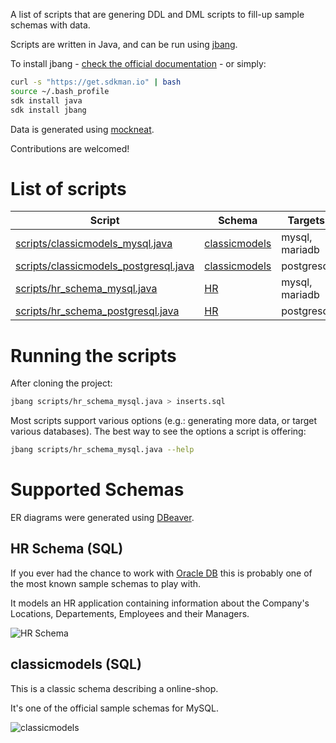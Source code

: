A list of scripts that are genering DDL and DML scripts to fill-up sample schemas with data.

Scripts are written in Java, and can be run using [jbang](https://github.com/jbangdev/jbang).

To install jbang - [check the official documentation](https://github.com/jbangdev/jbang) - or simply:

```sh
curl -s "https://get.sdkman.io" | bash 
source ~/.bash_profile
sdk install java 
sdk install jbang
```

Data is generated using [mockneat](https://www.mockneat.com).

Contributions are welcomed!

# List of scripts

| Script | Schema | Targets |
| ------ | ------ | ------- |
| [scripts/classicmodels_mysql.java](https://github.com/nomemory/neat-sample-databases-generators/blob/main/scripts/classicmodels_mysql.java) | [classicmodels](#classicmodels-sql) | mysql, mariadb |
| [scripts/classicmodels_postgresql.java](https://github.com/nomemory/neat-sample-databases-generators/blob/main/scripts/classicmodels_postgresql.java) | [classicmodels](#classicmodels-sql) | postgresql |
| [scripts/hr_schema_mysql.java](https://github.com/nomemory/neat-sample-databases-generators/blob/main/scripts/hr_schema_mysql.java) | [HR](#hr-schema-sql) | mysql, mariadb |
| [scripts/hr_schema_postgresql.java](https://github.com/nomemory/neat-sample-databases-generators/blob/main/scripts/hr_schema_postgresql.java) | [HR](#hr-schema-sql) | postgresql |

# Running the scripts

After cloning the project:

```sh
jbang scripts/hr_schema_mysql.java > inserts.sql
```

Most scripts support various options (e.g.: generating more data, or target various databases). The best way to see the options a script is offering:

```sh
jbang scripts/hr_schema_mysql.java --help
```

# Supported Schemas

ER diagrams were generated using [DBeaver](https://dbeaver.io/). 

## HR Schema (SQL)

If you ever had the chance to work with [Oracle DB](https://www.oracle.com/ro/database/technologies/) this is probably one of the most known sample schemas to play with. 

It models an HR application containing information about the Company's Locations, Departements, Employees and their Managers.

![HR Schema](https://github.com/nomemory/neat-sample-databases-generators/blob/main/assets/hr-schema.png)

## classicmodels (SQL)

This is a classic schema describing a online-shop. 

It's one of the official sample schemas for MySQL.

![classicmodels](https://github.com/nomemory/neat-sample-databases-generators/blob/main/assets/classicmodels_schema.png)
